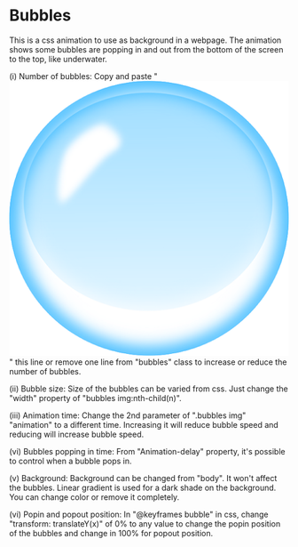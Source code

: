 # Bubbles

This is a css animation to use as background in a webpage.
The animation shows some bubbles are popping in and out from the bottom of the screen to the top, like underwater.


(i) Number of bubbles:
Copy and paste "<img src="bubble.png" alt="bubble">" this line or remove one line from "bubbles" class to increase or reduce the number of bubbles.

(ii) Bubble size:
Size of the bubbles can be varied from css. Just change the "width" property of "bubbles img:nth-child(n)".

(iii) Animation time:
Change the 2nd parameter of ".bubbles img" "animation" to a different time. Increasing it will reduce bubble speed and reducing will increase bubble speed.

(vi) Bubbles popping in time:
From "Animation-delay" property, it's possible to control when a bubble pops in.

(v) Background:
Background can be changed from "body". It won't affect the bubbles. Linear gradient is used for a dark shade on the background. You can change color or remove it 
completely.

(vi) Popin and popout position:
In "@keyframes bubble" in css, change "transform: translateY(x)" of 0% to any value to change the popin position of the bubbles and change in 100% for popout position.















